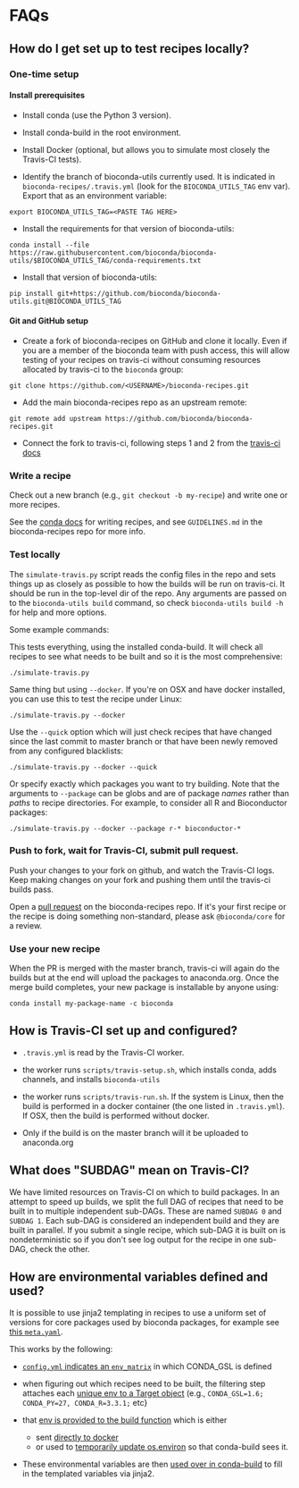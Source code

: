 # FAQs



## How do I get set up to test recipes locally?

### One-time setup

#### Install prerequisites

- Install conda (use the Python 3 version).

- Install conda-build in the root environment.

- Install Docker (optional, but allows you to simulate most closely the Travis-CI tests).

- Identify the branch of bioconda-utils currently used. It is indicated in
`bioconda-recipes/.travis.yml` (look for the `BIOCONDA_UTILS_TAG` env var).
Export that as an environment variable:

```
export BIOCONDA_UTILS_TAG=<PASTE TAG HERE>
```

- Install the requirements for that version of bioconda-utils:

```
conda install --file https://raw.githubusercontent.com/bioconda/bioconda-utils/$BIOCONDA_UTILS_TAG/conda-requirements.txt
```

- Install that version of bioconda-utils:

```
pip install git+https://github.com/bioconda/bioconda-utils.git@BIOCONDA_UTILS_TAG
```


#### Git and GitHub setup

- Create a fork of bioconda-recipes on GitHub and clone it locally. Even if you
are a member of the bioconda team with push access, this will allow testing of
your recipes on travis-ci without consuming resources allocated by travis-ci to
the `bioconda` group:

```
git clone https://github.com/<USERNAME>/bioconda-recipes.git
```

- Add the main bioconda-recipes repo as an upstream remote:

```
git remote add upstream https://github.com/bioconda/bioconda-recipes.git
```

- Connect the fork to travis-ci, following steps 1 and 2 from the [travis-ci
docs](https://docs.travis-ci.com/user/getting-started/#To-get-started-with-Travis-CI%3A)


### Write a recipe

Check out a new branch (e.g., `git checkout -b my-recipe`) and write one or
more recipes.

See the [conda docs](http://conda.pydata.org/docs/building/recipe.html) for
writing recipes, and see `GUIDELINES.md` in the bioconda-recipes repo for more
info.

### Test locally
The `simulate-travis.py` script reads the config files in the repo and sets
things up as closely as possible to how the builds will be run on travis-ci. It
should be run in the top-level dir of the repo. Any arguments are passed on to
the `bioconda-utils build` command, so check `bioconda-utils build -h` for help
and more options.

Some example commands:

This tests everything, using the installed conda-build. It will check all
recipes to see what needs to be built and so it is the most comprehensive:

```
./simulate-travis.py
```

Same thing but using `--docker`. If you're on OSX and have docker installed,
you can use this to test the recipe under Linux:

```
./simulate-travis.py --docker
```

Use the `--quick` option which will just check recipes that have changed since
the last commit to master branch or that have been newly removed from any
configured blacklists:

```
./simulate-travis.py --docker --quick
```

Or specify exactly which packages you want to try building. Note that the
arguments to `--package` can be globs and are of package *names* rather than
*paths* to recipe directories. For example, to consider all R and Bioconductor
packages:

```
./simulate-travis.py --docker --package r-* bioconductor-*
```


### Push to fork, wait for Travis-CI, submit pull request.

Push your changes to your fork on github, and watch the Travis-CI logs. Keep
making changes on your fork and pushing them until the travis-ci builds pass.

Open a [pull request](https://help.github.com/articles/about-pull-requests/) on
the bioconda-recipes repo. If it's your first recipe or the recipe is doing
something non-standard, please ask `@bioconda/core` for a review.

### Use your new recipe

When the PR is merged with the master branch, travis-ci will again do the
builds but at the end will upload the packages to anaconda.org. Once the merge
build completes, your new package is installable by anyone using:

```
conda install my-package-name -c bioconda
```


## How is Travis-CI set up and configured?

- `.travis.yml` is read by the Travis-CI worker.

- the worker runs `scripts/travis-setup.sh`, which installs conda, adds channels, and installs `bioconda-utils`

- the worker runs `scripts/travis-run.sh`. If the system is Linux, then the
build is performed in a docker container (the one listed in `.travis.yml`). If
OSX, then the build is performed without docker.

- Only if the build is on the master branch will it be uploaded to anaconda.org
## What does "SUBDAG" mean on Travis-CI?

We have limited resources on Travis-CI on which to build packages. In an
attempt to speed up builds, we split the full DAG of recipes that need to be
built in to multiple independent sub-DAGs. These are named `SUBDAG 0` and
`SUBDAG 1`. Each sub-DAG is considered an independent build and they are built
in parallel. If you submit a single recipe, which sub-DAG it is built on is
nondeterministic so if you don't see log output for the recipe in one sub-DAG,
check the other.

## How are environmental variables defined and used?

It is possible to use jinja2 templating in recipes to use a uniform set of
versions for core packages used by bioconda packages, for example see [this
`meta.yaml`](https://github.com/bioconda/bioconda-recipes/blob/f5eb63e30a76fd13c28663786d219c9f7750267c/recipes/gfold/meta.yaml).

This works by the following:

- [`config.yml` indicates an
`env_matrix`](https://github.com/bioconda/bioconda-recipes/blob/0be2881ef95be68feb09fae7814e0217aca57285/config.yml#L1)
in which CONDA_GSL is defined

- when figuring out which recipes need to be built, the filtering step attaches
each [unique env to a Target
object](https://github.com/bioconda/bioconda-utils/blob/63aacdedf583b6cda770c84f241120d48dfb77f5/bioconda_utils/utils.py#L511)
(e.g., `CONDA_GSL=1.6; CONDA_PY=27, CONDA_R=3.3.1;` etc}
- that [env is provided to the build
function](https://github.com/bioconda/bioconda-utils/blob/63aacdedf583b6cda770c84f241120d48dfb77f5/bioconda_utils/build.py#L312)
which is either
  - sent [directly to
  docker](https://github.com/bioconda/bioconda-utils/blob/63aacdedf583b6cda770c84f241120d48dfb77f5/bioconda_utils/build.py#L81)
  - or used to [temporarily update
  os.environ](https://github.com/bioconda/bioconda-utils/blob/63aacdedf583b6cda770c84f241120d48dfb77f5/bioconda_utils/build.py#L94)
  so that conda-build sees it.
- These environmental variables are then [used over in
conda-build](https://github.com/conda/conda-build/blob/9ace97969e77a10afc3c03022f8a1d0f47c2a043/conda_build/jinja_context.py#L205)
to fill in the templated variables via jinja2.
